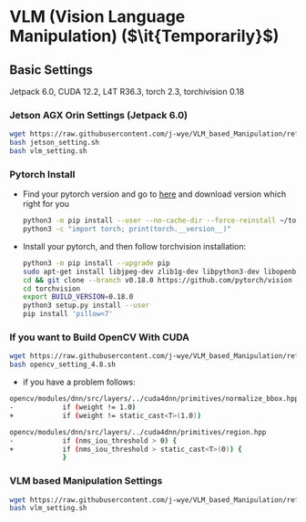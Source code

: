 # VLM (Vision Language Manipulation) ($\it{Temporarily}$)

## Basic Settings
Jetpack 6.0, CUDA 12.2, L4T R36.3, torch 2.3, torchivision 0.18
### Jetson AGX Orin Settings (Jetpack 6.0)
```bash
wget https://raw.githubusercontent.com/j-wye/VLM_based_Manipulation/refs/heads/main/jetson_setting.sh
bash jetson_setting.sh
bash vlm_setting.sh
```

### Pytorch Install
- Find your pytorch version and go to [here](https://forums.developer.nvidia.com/t/pytorch-for-jetson/72048) and download version which right for you
    ```bash
    python3 -m pip install --user --no-cache-dir --force-reinstall ~/torch-2.3.0-cp310-cp310-linux_aarch64.whl
    python3 -c "import torch; print(torch.__version__)"
    ```

- Install your pytorch, and then follow torchvision installation:
    ```bash
    python3 -m pip install --upgrade pip
    sudo apt-get install libjpeg-dev zlib1g-dev libpython3-dev libopenblas-dev libavcodec-dev libavformat-dev libswscale-dev
    cd && git clone --branch v0.18.0 https://github.com/pytorch/vision torchvision
    cd torchvision
    export BUILD_VERSION=0.18.0
    python3 setup.py install --user
    pip install 'pillow<7'
    ```


### If you want to Build OpenCV With CUDA
```bash
wget https://raw.githubusercontent.com/j-wye/VLM_based_Manipulation/refs/heads/main/opencv_setting_4.8.sh
bash opencv_setting_4.8.sh
```

- if you have a problem follows:
```bash
opencv/modules/dnn/src/layers/../cuda4dnn/primitives/normalize_bbox.hpp
-            if (weight != 1.0)
+            if (weight != static_cast<T>(1.0))
```
```bash
opencv/modules/dnn/src/layers/../cuda4dnn/primitives/region.hpp
-            if (nms_iou_threshold > 0) {
+            if (nms_iou_threshold > static_cast<T>(0)) {
             }
```

### VLM based Manipulation Settings
```bash
wget https://raw.githubusercontent.com/j-wye/VLM_based_Manipulation/refs/heads/main/vlm_setting.sh
bash vlm_setting.sh
```
